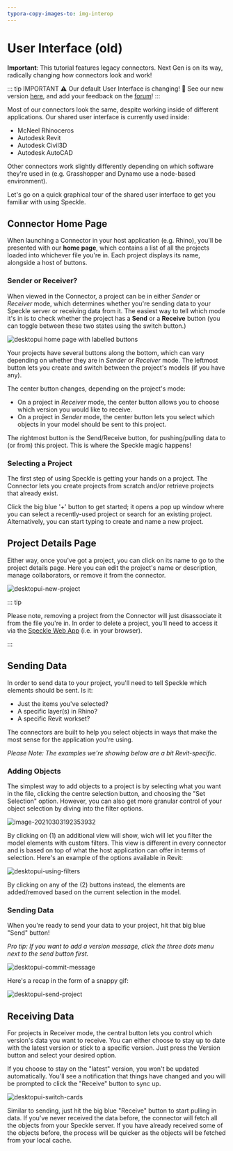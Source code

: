 ```yaml
---
typora-copy-images-to: img-interop
---
```


# User Interface (old)

<div class="banner-ribbon">
  <span><b>Important</b>: This tutorial features legacy connectors.</span>
  <span class="next-gen">Next Gen is on its way, radically changing how connectors look and work!</span>
</div>


::: tip IMPORTANT ⚠️
Our default User Interface is changing! 🤩
See our new version [here](./ui2), and add your feedback on the [forum](https://speckle.community/t/new-desktopui-in-alpha-testing/1851)!
:::

Most of our connectors look the same, despite working inside of different applications. Our shared user interface is currently used inside:

- McNeel Rhinoceros
- Autodesk Revit
- Autodesk Civil3D
- Autodesk AutoCAD

Other connectors work slightly differently depending on which software they're used in (e.g. Grasshopper and Dynamo use a node-based environment).

Let's go on a quick graphical tour of the shared user interface to get you familiar with using Speckle.

## Connector Home Page

When launching a Connector in your host application (e.g. Rhino), you'll be presented with our **home page**, which contains a list of all the projects loaded into whichever file you're in. Each project displays its name, alongside a host of buttons.

### Sender or Receiver?

When viewed in the Connector, a project can be in either _Sender_ or _Receiver_ mode, which determines whether you're sending data to your Speckle server or receiving data from it. The easiest way to tell which mode it's in is to check whether the project has a **Send** or a **Receive** button (you can toggle between these two states using the switch button.)

![desktopui home page with labelled buttons](https://user-images.githubusercontent.com/7717434/107382404-badd7f80-6ae7-11eb-9941-2265b1cc5748.png)

Your projects have several buttons along the bottom, which can vary depending on whether they are in _Sender_ or _Receiver_ mode. The leftmost button lets you create and switch between the project's models (if you have any).

The center button changes, depending on the project's mode:

- On a project in _Receiver_ mode, the center button allows you to choose which version you would like to receive.
- On a project in _Sender_ mode, the center button lets you select which objects in your model should be sent to this project.

The rightmost button is the Send/Receive button, for pushing/pulling data to (or from) this project. This is where the Speckle magic happens!

### Selecting a Project

The first step of using Speckle is getting your hands on a project. The Connector lets you create projects from scratch and/or retrieve projects that already exist.

Click the big blue '+' button to get started; it opens a pop up window where you can select a recently-used project or search for an existing project. Alternatively, you can start typing to create and name a new project.

## Project Details Page

Either way, once you've got a project, you can click on its name to go to the project details page. Here you can edit the project's name or description, manage collaborators, or remove it from the connector.

![desktopui-new-project](https://user-images.githubusercontent.com/7717434/106741747-08ec1200-6614-11eb-9162-829670899da9.gif)

::: tip

Please note, removing a project from the Connector will just disassociate it from the file you're in. In order to delete a project, you'll need to access it via the [Speckle Web App](./web) (i.e. in your browser).

:::

## Sending Data

In order to send data to your project, you'll need to tell Speckle which elements should be sent. Is it:

- Just the items you've selected?
- A specific layer(s) in Rhino?
- A specific Revit workset?

The connectors are built to help you select objects in ways that make the most sense for the application you're using.

_Please Note: The examples we're showing below are a bit Revit-specific._

### Adding Objects

The simplest way to add objects to a project is by selecting what you want in the file, clicking the centre selection button, and choosing the "Set Selection" option. However, you can also get more granular control of your object selection by diving into the filter options.

![image-20210303192353932](https://user-images.githubusercontent.com/2679513/127769268-6c954611-ab5b-4e8b-ac80-8bc4c00a6d40.png)

By clicking on (1) an additional view will show, wich will let you filter the model elements with custom filters. This view is different in every connector and is based on top of what the host application can offer in terms of selection. Here's an example of the options available in Revit:

![desktopui-using-filters](https://user-images.githubusercontent.com/7717434/106741137-35ebf500-6613-11eb-84b7-0ceb721a28cb.gif)

By clicking on any of the (2) buttons instead, the elements are added/removed based on the current selection in the model.

### Sending Data

When you're ready to send your data to your project, hit that big blue "Send" button!

_Pro tip: If you want to add a version message, click the three dots menu next to the send button first._

![desktopui-commit-message](https://user-images.githubusercontent.com/7717434/106741155-3c7a6c80-6613-11eb-8273-ef59e7261ceb.gif)

Here's a recap in the form of a snappy gif:

![desktopui-send-project](https://user-images.githubusercontent.com/7717434/106739196-c248e880-6610-11eb-8cc5-01216cc980b1.gif)

## Receiving Data

For projects in Receiver mode, the central button lets you control which version's data you want to receive. You can either choose to stay up to date with the latest version or stick to a specific version. Just press the Version button and select your desired option.

If you choose to stay on the "latest" version, you won't be updated automatically. You'll see a notification that things have changed and you will be prompted to click the "Receive" button to sync up.

![desktopui-switch-cards](https://user-images.githubusercontent.com/7717434/106739209-c5dc6f80-6610-11eb-8625-01b19240c612.gif)

Similar to sending, just hit the big blue "Receive" button to start pulling in data. If you've never received the data before, the connector will fetch all the objects from your Speckle server. If you have already received some of the objects before, the process will be quicker as the objects will be fetched from your local cache.
